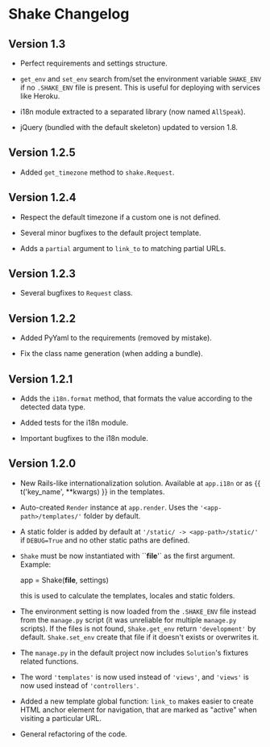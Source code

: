 # Shake Changelog


## Version 1.3


- Perfect requirements and settings structure.

- `get_env` and `set_env` search from/set the environment variable `SHAKE_ENV` if no `.SHAKE_ENV` file is present. This is useful for deploying with services like Heroku.

- i18n module extracted to a separated library (now named `AllSpeak`).

- jQuery (bundled with the default skeleton) updated to version 1.8.


## Version 1.2.5

- Added `get_timezone` method to `shake.Request`.


## Version 1.2.4

- Respect the default timezone if a custom one is not defined.

- Several minor bugfixes to the default project template.

- Adds a `partial` argument to `link_to` to matching partial URLs.


## Version 1.2.3

- Several bugfixes to `Request` class.


## Version 1.2.2

- Added PyYaml to the requirements (removed by mistake).

- Fix the class name generation (when adding a bundle).


## Version 1.2.1

- Adds the `i18n.format` method, that formats the value according to the detected data type.

- Added tests for the i18n module.

- Important bugfixes to the i18n module.


## Version 1.2.0

- New Rails-like internationalization solution.  Available at `app.i18n` or as {{ t('key_name', **kwargs) }} in the templates.

- Auto-created `Render` instance at `app.render`.  Uses the `'<app-path>/templates/'` folder by default.

- A static folder is added by default at `'/static/ -> <app-path>/static/'` if `DEBUG=True` and no other static paths are defined.

- `Shake` must be now instantiated with ``__file__'` as the first argument. Example:

    app = Shake(__file__, settings)

  this is used to calculate the templates, locales and static folders.

- The environment setting is now loaded from the `.SHAKE_ENV` file instead from the `manage.py` script (it was unreliable for multiple `manage.py` scripts).  If the files is not found, `Shake.get_env` return `'development'` by default.  `Shake.set_env` create that file if it doesn't exists or overwrites it.

- The `manage.py` in the default project now includes `Solution`'s fixtures related functions.

- The word `'templates'` is now used instead of `'views'`, and `'views'` is now used instead of `'controllers'`.

- Added a new template global function: `link_to` makes easier to create HTML anchor element for navigation, that are marked as "active" when visiting a particular URL.

- General refactoring of the code.

